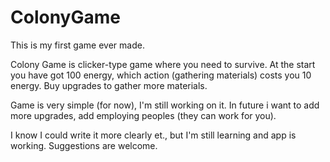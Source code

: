 # ColonyGame
This is my first game ever made.

Colony Game is clicker-type game where you need to survive. At the start you have got 100 energy, which action (gathering materials) costs you 10 energy. Buy upgrades to gather more materials.

Game is very simple (for now), I'm still working on it. In future i want to add more upgrades, add employing peoples (they can work for you). 

I know I could write it more clearly et., but I'm still learning and app is working. Suggestions are welcome.

